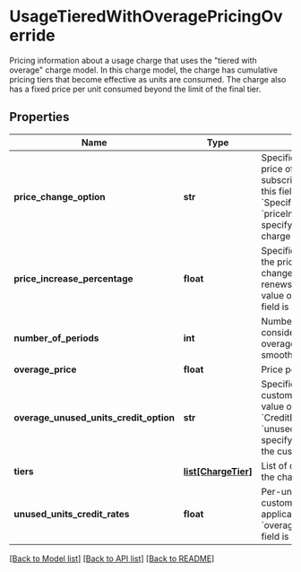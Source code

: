 # UsageTieredWithOveragePricingOverride

Pricing information about a usage charge that uses the \"tiered with overage\" charge model. In this charge model, the charge has cumulative pricing tiers that become effective as units are consumed. The charge also has a fixed price per unit consumed beyond the limit of the final tier. 
## Properties
Name | Type | Description | Notes
------------ | ------------- | ------------- | -------------
**price_change_option** | **str** | Specifies how Zuora changes the price of the charge each time the subscription renews.  If the value of this field is &#x60;SpecificPercentageValue&#x60;, use the &#x60;priceIncreasePercentage&#x60; field to specify how much the price of the charge should change.  | [optional] 
**price_increase_percentage** | **float** | Specifies the percentage by which the price of the charge should change each time the subscription renews. Only applicable if the value of the &#x60;priceChangeOption&#x60; field is &#x60;SpecificPercentageValue&#x60;.  | [optional] 
**number_of_periods** | **int** | Number of periods that Zuora considers when calculating overage charges with overage smoothing.  | [optional] 
**overage_price** | **float** | Price per overage unit consumed.  | [optional] 
**overage_unused_units_credit_option** | **str** | Specifies whether to credit the customer for unused units.  If the value of this field is &#x60;CreditBySpecificRate&#x60;, use the &#x60;unusedUnitsCreditRates&#x60; field to specify the rate at which to credit the customer for unused units.  | [optional] 
**tiers** | [**list[ChargeTier]**](ChargeTier.md) | List of cumulative pricing tiers in the charge.  | [optional] 
**unused_units_credit_rates** | **float** | Per-unit rate at which to credit the customer for unused units. Only applicable if the value of the &#x60;overageUnusedUnitsCreditOption&#x60; field is &#x60;CreditBySpecificRate&#x60;.  | [optional] 

[[Back to Model list]](../README.md#documentation-for-models) [[Back to API list]](../README.md#documentation-for-api-endpoints) [[Back to README]](../README.md)


